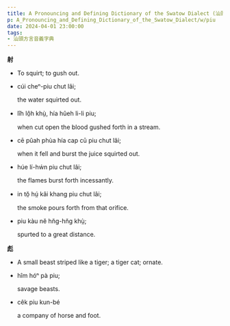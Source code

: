 ```yaml
---
title: A Pronouncing and Defining Dictionary of the Swatow Dialect (汕頭方言音義字典) / piu
p: A_Pronouncing_and_Defining_Dictionary_of_the_Swatow_Dialect/w/piu
date: 2024-04-01 23:00:00
tags: 
- 汕頭方言音義字典
---
```



**射**
- To squirt; to gush out.

- cúi cheⁿ-piu chut lâi;

  the water squirted out.

- lîh lô̤h khṳ̀, hía hûeh li-li piu;

  when cut open the blood gushed forth in a stream.

- cē pûah phùa hía cap cū piu chut lâi;

  when it fell and burst the juice squirted out.

- húe lí-hẃn piu chut lâi;

  the flames burst forth incessantly.

- in tŏ̤ hṳ́ kâi khang piu chut lâi;

  the smoke pours forth from that orifice.

- piu kàu nĕ hn̆g-hn̆g khṳ̀;

  spurted to a great distance.

**彪**
- A small beast striped like a tiger; a tiger cat; ornate.

- hîm hóⁿ pà piu;

  savage beasts.

- cêk piu kun-bé

  a company of horse and foot.
